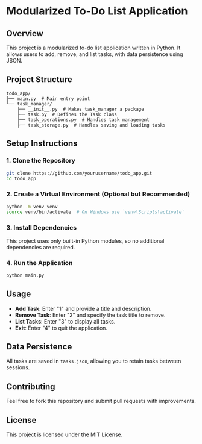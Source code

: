 # Modularized To-Do List Application

## Overview
This project is a modularized to-do list application written in Python. It allows users to add, remove, and list tasks, with data persistence using JSON.

## Project Structure
```
todo_app/
├── main.py  # Main entry point
└── task_manager/
    ├── __init__.py  # Makes task_manager a package
    ├── task.py  # Defines the Task class
    ├── task_operations.py  # Handles task management
    ├── task_storage.py  # Handles saving and loading tasks
```

## Setup Instructions

### 1. Clone the Repository
```sh
git clone https://github.com/yourusername/todo_app.git
cd todo_app
```

### 2. Create a Virtual Environment (Optional but Recommended)
```sh
python -m venv venv
source venv/bin/activate  # On Windows use `venv\Scripts\activate`
```

### 3. Install Dependencies
This project uses only built-in Python modules, so no additional dependencies are required.

### 4. Run the Application
```sh
python main.py
```

## Usage
- **Add Task**: Enter "1" and provide a title and description.
- **Remove Task**: Enter "2" and specify the task title to remove.
- **List Tasks**: Enter "3" to display all tasks.
- **Exit**: Enter "4" to quit the application.

## Data Persistence
All tasks are saved in `tasks.json`, allowing you to retain tasks between sessions.

## Contributing
Feel free to fork this repository and submit pull requests with improvements.

## License
This project is licensed under the MIT License.

